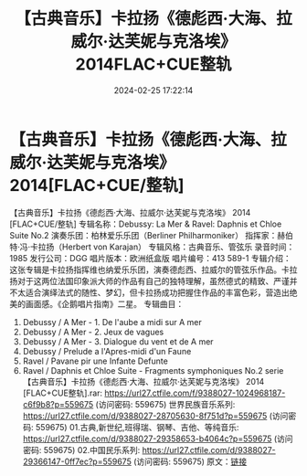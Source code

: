 ﻿---
title: 【古典音乐】卡拉扬《德彪西·大海、拉威尔·达芙妮与克洛埃》2014FLAC+CUE整轨
date: 2024-02-25 17:22:14
categories: 古典音乐、新世纪、纯音雅乐
tags: 纯音雅乐
---
# 【古典音乐】卡拉扬《德彪西·大海、拉威尔·达芙妮与克洛埃》2014[FLAC+CUE/整轨]

【古典音乐】卡拉扬《德彪西·大海、拉威尔·达芙妮与克洛埃》 2014
[FLAC+CUE/整轨]
专辑名称：Debussy: La Mer & Ravel: Daphnis et Chloe Suite
No.2
演奏乐团：柏林爱乐乐团（Berliner Philharmoniker）
指挥家：赫伯特·冯·卡拉扬（Herbert von Karajan）
专辑风格：古典音乐、管弦乐
录音时间：1985
发行公司：DGG
唱片版本：欧洲纸盒版
唱片编号：413 589-1
专辑介绍：
这张专辑是卡拉扬指挥维也纳爱乐乐团，演奏德彪西、拉威尔的管弦乐作品。卡拉扬对于这两位法国印象派大师的作品有自己的独特理解，虽然德式的精致、严谨并不太适合演绎法式的随性、梦幻，但卡拉扬成功把握住作品的丰富色彩，营造出绝美的画面感。《企鹅唱片指南》二星。
专辑曲目：
01. Debussy / A Mer - 1. De l'aube a midi sur A mer
02. Debussy / A Mer - 2. Jeux de vagues
03. Debussy / A Mer - 3. Dialogue du vent et de A mer
04. Debussy / Prelude a l'Apres-midi d'un Faune
05. Ravel / Pavane pir une Infante Defunte
06. Ravel / Daphnis et Chloe Suite - Fragments symphoniques No.2
serie
【古典音乐】卡拉扬《德彪西·大海、拉威尔·达芙妮与克洛埃》 2014 [FLAC+CUE整轨].rar: https://url27.ctfile.com/f/9388027-1024968187-c6f9b8?p=559675
(访问密码: 559675)
世界民族音乐系列: https://url27.ctfile.com/d/9388027-28705630-8f751d?p=559675
(访问密码: 559675)
01.古典,新世纪,班得瑞、钢琴、吉他、等纯音乐: https://url27.ctfile.com/d/9388027-29358653-b4064c?p=559675
(访问密码: 559675)
02.中国民乐系列: https://url27.ctfile.com/d/9388027-29366147-0ff7ec?p=559675
(访问密码: 559675)
原文：[链接](https://blog.sina.com.cn/s/blog_1647c7e76010314i1.html)